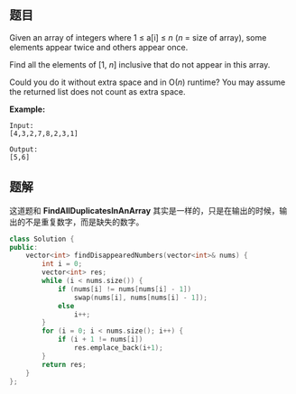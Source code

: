 
## 题目

Given an array of integers where 1 ≤ a[i] ≤ *n* (*n* = size of array), some elements appear twice and others appear once.

Find all the elements of [1, *n*] inclusive that do not appear in this array.

Could you do it without extra space and in O(*n*) runtime? You may assume the returned list does not count as extra space.

**Example:**

```
Input:
[4,3,2,7,8,2,3,1]

Output:
[5,6]
```



## 题解

这道题和 **FindAllDuplicatesInAnArray** 其实是一样的，只是在输出的时候，输出的不是重复数字，而是缺失的数字。

```c++
class Solution {
public:
    vector<int> findDisappearedNumbers(vector<int>& nums) {
        int i = 0;
        vector<int> res;
        while (i < nums.size()) {
            if (nums[i] != nums[nums[i] - 1])
                swap(nums[i], nums[nums[i] - 1]);
            else 
                i++;
        }
        for (i = 0; i < nums.size(); i++) {
            if (i + 1 != nums[i])
                res.emplace_back(i+1);
        }
        return res;
    }
};
```

